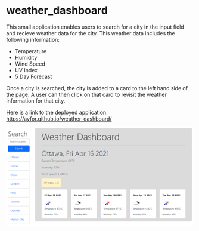 # weather_dashboard

This small application enables users to search for a city in the input field and recieve weather data for the city. This weather data includes the following information:

- Temperature
- Humidity
- Wind Speed
- UV Index
- 5 Day Forecast

Once a city is searched, the city is added to a card to the left hand side of the page. A user can then click on that card to revisit the weather information for that city. 

Here is a link to the deployed application: https://ayfor.github.io/weather_dashboard/

![Screenshot of starting page for the weather dashboard.](./assets/images/Screenshot.png)